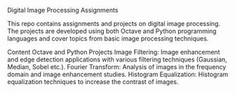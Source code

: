 Digital Image Processing Assignments

This repo contains assignments and projects on digital image processing. The projects are developed using both Octave and Python programming languages ​​and cover topics from basic image processing techniques.

Content
Octave and Python Projects
Image Filtering: Image enhancement and edge detection applications with various filtering techniques (Gaussian, Median, Sobel etc.).
Fourier Transform: Analysis of images in the frequency domain and image enhancement studies.
Histogram Equalization: Histogram equalization techniques to increase the contrast of images.
